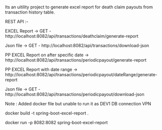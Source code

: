  Its an uitility project to generate excel report for death claim payouts from transaction history table.

REST API :- 

EXCEL Report -> GET -  http://localhost:8082/api/transactions/deathclaim/generate-report

Json file -> GET - http://localhost:8082/api/transactions/download-json

PP EXCEL Report on after specific date -> http://localhost:8082/api/transactions/periodicpayout/generate-report

PP EXCEL Report with date range -> http://localhost:8082/api/transactions/periodicpayout/dateRange/generate-report

Json file -> GET - http://localhost:8082/api/transactions/periodicpayout/download-json

Note :
Added docker file but unable to run it as DEV1 DB connection VPN

docker build -t spring-boot-excel-report .


docker run -p 8082:8082 spring-boot-excel-report
